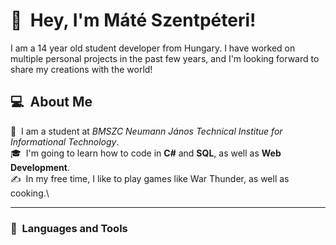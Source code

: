 # 👋&nbsp; Hey, I'm Máté Szentpéteri!

I am a 14 year old student developer from Hungary. I have worked on multiple personal projects in the past few years, and I'm looking forward to share my creations with the world!

## 💻&nbsp; About Me

🎒&nbsp; I am a student at *BMSZC Neumann János Technical Institue for Informational Technology*.\
🎓&nbsp; I'm going to learn how to code in **C#** and **SQL**, as well as **Web Development**.\
✍️&nbsp; In my free time, I like to play games like War Thunder, as well as cooking.\

---
### 🧰&nbsp; Languages and Tools